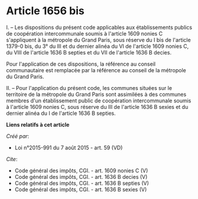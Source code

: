 # Article 1656 bis

I. – Les dispositions du présent code applicables aux établissements publics de coopération intercommunale soumis à l'article
1609 nonies C s'appliquent à la métropole du Grand Paris, sous réserve du I bis de l'article 1379-0 bis, du 3° du III et du
dernier alinéa du VI de l'article 1609 nonies C, du VIII de l'article 1636 B septies et du VII de l'article 1636 B decies.

Pour l'application de ces dispositions, la référence au conseil communautaire est remplacée par la référence au conseil de la
métropole du Grand Paris.

II. – Pour l'application du présent code, les communes situées sur le territoire de la métropole du Grand Paris sont
assimilées à des communes membres d'un établissement public de coopération intercommunale soumis à l'article 1609 nonies C,
sous réserve du III de l'article 1636 B sexies et du dernier alinéa du I de l'article 1636 B septies.

**Liens relatifs à cet article**

_Créé par_:

  - Loi n°2015-991 du 7 août 2015 - art. 59 (VD)

_Cite_:

  - Code général des impôts, CGI. - art. 1609 nonies C (V)
  - Code général des impôts, CGI. - art. 1636 B decies (V)
  - Code général des impôts, CGI. - art. 1636 B septies (V)
  - Code général des impôts, CGI. - art. 1636 B sexies (V)
